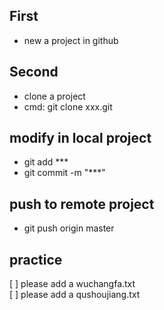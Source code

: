 ## First 
* new a project in github

## Second
* clone a project
* cmd: git clone xxx.git

## modify in local project
* git add ***
* git commit -m "***"

## push to remote project
* git push origin master

## practice

 [ ] please add a wuchangfa.txt   
 [ ] please add a qushoujiang.txt  
